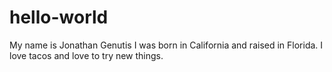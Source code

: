 # hello-world

My name is Jonathan Genutis
I was born in California and raised in Florida.
I love tacos and love to try new things.
